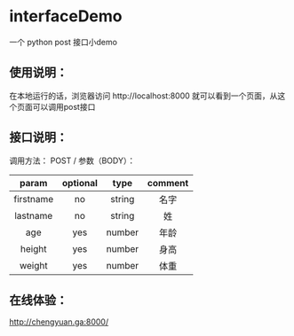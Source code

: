 # interfaceDemo

一个 python post 接口小demo

## 使用说明：
在本地运行的话，浏览器访问 http://localhost:8000 就可以看到一个页面，从这个页面可以调用post接口

## 接口说明：
调用方法： POST /
参数（BODY）：

|param|optional|type|comment|
|:-:|:-:|:-:|:-:| 
|firstname|no|string|名字|
|lastname|no|string|姓|
|age|yes|number|年龄|
|height|yes|number|身高|
|weight|yes|number|体重|

## 在线体验：

http://chengyuan.ga:8000/
